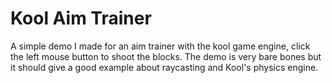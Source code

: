 # Kool Aim Trainer
 
A simple demo I made for an aim trainer with the kool game engine, click the left mouse button to shoot the blocks.
The demo is very bare bones but it should give a good example about raycasting and Kool's physics engine.
